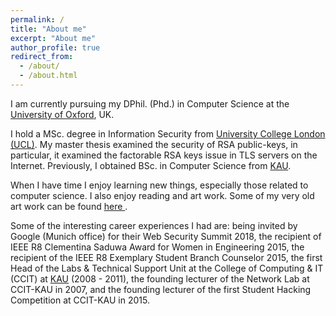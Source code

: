 ```yaml
---
permalink: /
title: "About me"
excerpt: "About me"
author_profile: true
redirect_from: 
  - /about/
  - /about.html
---
```

I am currently pursuing my DPhil. (Phd.) in Computer Science at the <a href="http://www.cs.ox.ac.uk">University of Oxford</a>, UK. 

I hold a MSc. degree in Information Security from <a href="http://www.cs.ucl.ac.uk/prospective_students/msc_information_security/">University College London (UCL)</a>. My master thesis examined the security of RSA public-keys, in particular, it examined the factorable RSA keys issue in TLS servers on the Internet. Previously, I obtained BSc. in Computer Science from <a href="http://www.kau.edu.sa/home_ENGLISH.aspx"> KAU</a>.

When I have time I enjoy learning new things, especially those related to computer science. I also enjoy reading and art work. Some of my very old art work can be found <a href="https://www.behance.net/ealashwali/">here </a>. 

Some of the interesting career experiences I had are: being invited by Google (Munich office) for their Web Security Summit 2018, the recipient of IEEE R8 Clementina Saduwa Award for Women in Engineering 2015, the recipient of the IEEE R8 Exemplary Student Branch Counselor 2015, the first Head of the Labs & Technical Support Unit at the College of Computing & IT (CCIT) at <a href="http://www.kau.edu.sa/home_ENGLISH.aspx">KAU</a> (2008 - 2011), the founding lecturer of the Network Lab at CCIT-KAU in 2007, and the founding lecturer of the first Student Hacking Competition at CCIT-KAU in 2015.

